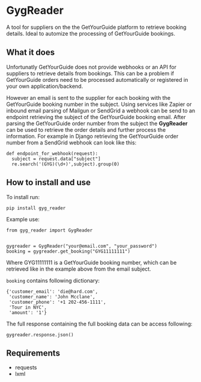 # GygReader

A tool for suppliers on the the GetYourGuide platform to retrieve booking details.
Ideal to automize the processing of GetYourGuide bookings.

## What it does
Unfortunatly GetYourGuide does not provide webhooks or an API for suppliers to retrieve details from bookings. This can be a problem if GetYourGuide orders need to be processed automatically or registered in your own application/backend.

However an email is sent to the supplier for each booking with the GetYourGuide booking number in the subject. Using services like Zapier or inbound email parsing of Mailgun or SendGrid a webhook can be send to an endpoint retrieving the subject of the GetYourGuide booking email.
After parsing the GetYourGuide order number from the subject the **GygReader** can be used to retrieve the order details and further process the information.
For example in Django retrieving the GetYourGuide order number from a SendGrid webhook can look like this:

```
def endpoint_for_webhook(request):
  subject = request.data["subject"]
  re.search('(GYG)(\d+)',subject).group(0)
```

## How to install and use
To install run:
```
pip install gyg_reader
```

Example use:
```
from gyg_reader import GygReader


gygreader = GygReader("your@email.com", "your_password")
booking = gygreader.get_booking("GYG11111111")
```
Where GYG11111111 is a GetYourGuide booking number, which can be retrieved like in the example above from the email subject.

`booking` contains following dictionary:
```
{'customer_email': 'die@hard.com',
 'customer_name': 'John Mcclane',
 'customer_phone': '+1 202-456-1111',
 'Tour in NYC',
 'amount': '1'}
```

The full response containing the full booking data can be access following:
```
gygreader.response.json()
```

## Requirements
* requests
* lxml

